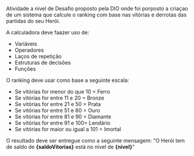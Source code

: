 Atividade a nivel de Desafio proposto pela DIO onde foi porposto a criaçao de um sistema que calcule o ranking com base nas vitórias e derrotas das partidas do seu Herói.

A calculadora deve faazer uso de:
- Variáveis
- Operadores
- Laços de repetição
- Estruturas de decisões
- Funções

O ranking deve usar como base a seguinte escala:
- Se vitórias for menor do que 10 = Ferro
- Se vitórias for entre 11 e 20 = Bronze
- Se vitórias for entre 21 e 50 = Prata
- Se vitórias for entre 51 e 80 = Ouro
- Se vitórias for entre 81 e 90 = Diamante
- Se vitórias for entre 91 e 100= Lendário
- Se vitórias for maior ou igual a 101 = Imortal

O resultado deve ser entregue como a seguinte mensagem: 
"O Herói tem de saldo de **{saldoVitorias}** está no nível de **{nivel}**"